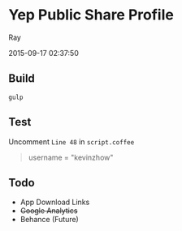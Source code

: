 
# Yep Public Share Profile

Ray

2015-09-17 02:37:50


## Build
```
gulp
```

## Test

Uncomment `Line 48` in `script.coffee`
>  username = "kevinzhow"


## Todo
- App Download Links
- <del>Google Analytics</del>
- Behance (Future)